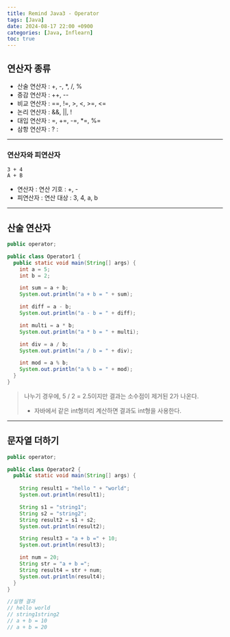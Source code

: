 ```yaml
---
title: Remind Java3 - Operator
tags: [Java]
date: 2024-08-17 22:00 +0900
categories: [Java, Inflearn]
toc: true
---
```


## 연산자 종류
- 산술 연산자 : +, -, *, /, %
- 증감 연산자 : ++, --
- 비교 연산자 : ==, !=, >, <, >=, <=
- 논리 연산자 : &&, ||, !
- 대입 연산자 : =, +=, -=, *=, %=
- 삼항 연산자 : ? :

---

### 연산자와 피연산자

``` Number
3 + 4
A + B
```

- 연산자 : 연산 기호 : +, -
- 피연산자 : 연산 대상 : 3, 4, a, b

---

## 산술 연산자

```Java
public operator;

public class Operator1 {
  public static void main(String[] args) {
    int a = 5;
    int b = 2;

    int sum = a + b;
    System.out.println("a + b = " + sum);

    int diff = a - b;
    System.out.println("a - b = " + diff);

    int multi = a * b;
    System.out.println("a * b = " + multi);

    int div = a / b;
    System.out.println("a / b = " + div);

    int mod = a % b;
    System.out.println("a % b = " + mod);
  }
}
```

> 나누기 경우에, 5 / 2 = 2.5이지만 결과는 소수점이 제거된 2가 나온다.
> - 자바에서 같은 int형끼리 계산하면 결과도 int형을 사용한다.

---

## 문자열 더하기

```Java
public operator;

public class Operator2 {
  public static void main(String[] args) {
    
    String result1 = "hello " + "world";
    System.out.println(result1);

    String s1 = "string1";
    String s2 = "string2";
    String result2 = s1 + s2;
    System.out.println(result2);

    String result3 = "a + b =" + 10;
    System.out.println(result3);

    int num = 20;
    String str = "a + b =";
    String result4 = str + num;
    System.out.println(result4);
  }
}

//실행 결과
// hello world
// string1string2
// a + b = 10
// a + b = 20

```